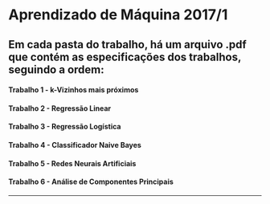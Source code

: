 # Aprendizado de Máquina 2017/1

Em cada pasta do trabalho, há um arquivo .pdf que contém as especificações dos trabalhos, seguindo a ordem:
---
#### Trabalho 1 - k-Vizinhos mais próximos
#### Trabalho 2 - Regressão Linear
#### Trabalho 3 - Regressão Logística
#### Trabalho 4 - Classificador Naive Bayes
#### Trabalho 5 - Redes Neurais Artificiais
#### Trabalho 6 - Análise de Componentes Principais
---
